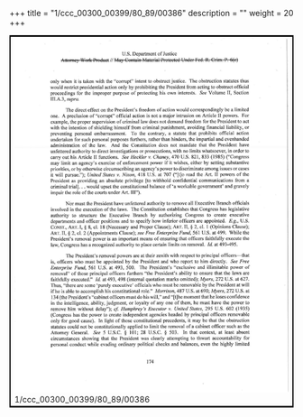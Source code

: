 +++
title = "1/ccc_00300_00399/80_89/00386"
description = ""
weight = 20
+++

<table style="border:2px solid black;max-width:800px;max-height:800px;" 
><tr><td>
<img class="center-fit-jpg"
src="/jpg_/jpg_mueller_report_searchable_386.jpg">
1/ccc_00300_00399/80_89/00386
</img></td></tr></table>
